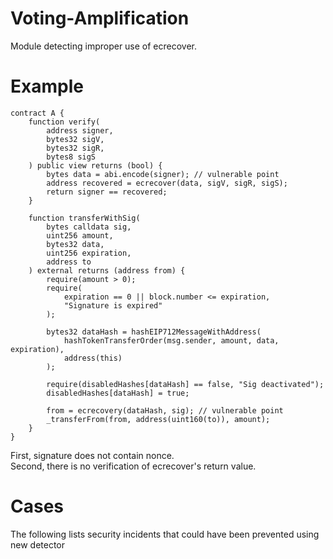# Voting-Amplification
Module detecting improper use of ecrecover.

# Example
```solidity
contract A {
    function verify(
        address signer, 
        bytes32 sigV, 
        bytes32 sigR, 
        bytes8 sigS
    ) public view returns (bool) {
        bytes data = abi.encode(signer); // vulnerable point
        address recovered = ecrecover(data, sigV, sigR, sigS); 
        return signer == recovered;
    }

    function transferWithSig(
        bytes calldata sig,
        uint256 amount,
        bytes32 data,
        uint256 expiration,
        address to
    ) external returns (address from) {
        require(amount > 0);
        require(
            expiration == 0 || block.number <= expiration,
            "Signature is expired"
        );

        bytes32 dataHash = hashEIP712MessageWithAddress(
            hashTokenTransferOrder(msg.sender, amount, data, expiration),
            address(this)
        );

        require(disabledHashes[dataHash] == false, "Sig deactivated");
        disabledHashes[dataHash] = true;

        from = ecrecovery(dataHash, sig); // vulnerable point
        _transferFrom(from, address(uint160(to)), amount);
    }
}
```
First, signature does not contain nonce.   
Second, there is no verification of ecrecover's return value.   

# Cases
The following lists security incidents that could have been prevented using new detector
